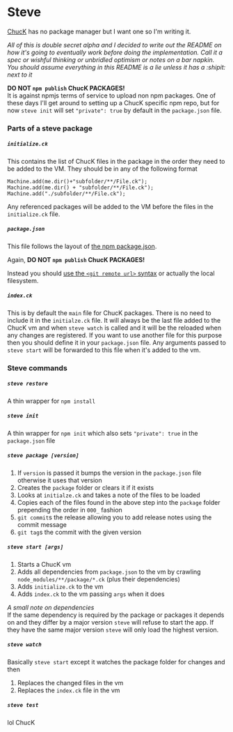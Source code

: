 # Steve #
[ChucK](http://chuck.cs.princeton.edu) has no package manager but I want one so
I'm writing it.

*All of this is double secret alpha and I decided to write out the README on how
it's going to eventually work before doing the implementation. Call it a spec or
wishful thinking or unbridled optimism or notes on a bar napkin. You should assume everything in this README is a lie unless it has a :shipit: next to it*

**DO NOT `npm publish` ChucK PACKAGES!**  
It is against npmjs terms of service to upload non npm packages. One of these days I'll get around to setting up a ChucK specific npm repo, but for now `steve init` will set `"private": true` by default in the `package.json` file.

### Parts of a steve package ###

##### `initialize.ck` #####
This contains the list of ChucK files in the package in the order they need to be added to the VM. They should be in any of the following format

```
Machine.add(me.dir()+"subfolder/**/File.ck");
Machine.add(me.dir() + "subfolder/**/File.ck");
Machine.add("./subfolder/**/File.ck");
```

Any referenced packages will be added to the VM before the files in the `initialize.ck` file.

##### `package.json` #####
This file follows the layout of [the npm package.json](https://docs.npmjs.com/files/package.json).

Again, **DO NOT `npm publish` ChucK PACKAGES!**

Instead you should [use the `<git remote url>` syntax](https://docs.npmjs.com/cli/install) or actually the local filesystem.

##### `index.ck` #####
This is by default the `main` file for ChucK packages. There is no need to include it in the `initialze.ck` file. It will always be the last file added to the ChucK vm and when `steve watch` is called and it will be the reloaded when any changes are registered. If you want to use another file for this purpose then you should define it in your `package.json` file. Any arguments passed to `steve start` will be forwarded to this file when it's added to the vm.

### Steve commands ###

##### `steve restore` #####
A thin wrapper for `npm install`

##### `steve init` #####
A thin wrapper for `npm init` which also sets `"private": true` in the `package.json` file

##### `steve package [version]` #####
1. If `version` is passed it bumps the version in the `package.json` file otherwise it uses that version
1. Creates the `package` folder or clears it if it exists
1. Looks at `initialze.ck` and takes a note of the files to be loaded
1. Copies each of the files found in the above step into the `package` folder prepending the order in `000_` fashion
1. `git commit`s the release allowing you to add release notes using the commit message
1. `git tag`s the commit with the given version

##### `steve start [args]` #####
1. Starts a ChucK vm
1. Adds all dependencies from `package.json` to the vm by crawling `node_modules/**/package/*.ck` (plus their dependencies)
1. Adds `initialize.ck` to the vm
1. Adds `index.ck` to the vm passing `args` when it does

*A small note on dependencies*  
If the same dependency is required by the package or packages it depends on and they differ by a major version `steve` will refuse to start the app. If they have the same major version `steve` will only load the highest version.

##### `steve watch` #####
Basically `steve start` except it watches the package folder for changes and then  

1. Replaces the changed files in the vm
1. Replaces the `index.ck` file in the vm

##### `steve test` ######
lol ChucK

